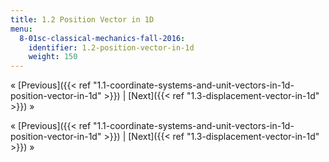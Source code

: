 ```yaml
---
title: 1.2 Position Vector in 1D
menu:
  8-01sc-classical-mechanics-fall-2016:
    identifier: 1.2-position-vector-in-1d
    weight: 150
---
```

« [Previous]({{< ref "1.1-coordinate-systems-and-unit-vectors-in-1d-position-vector-in-1d" >}}) | [Next]({{< ref "1.3-displacement-vector-in-1d" >}}) »

« [Previous]({{< ref "1.1-coordinate-systems-and-unit-vectors-in-1d-position-vector-in-1d" >}}) | [Next]({{< ref "1.3-displacement-vector-in-1d" >}}) »